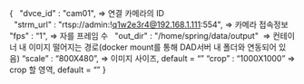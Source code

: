 {
   "dvce_id" : "cam01",  		         => 연결 카메라의 ID     
   "strm_url" : "rtsp://admin:!q1w2e3r4@192.168.1.111:554", => 카메라 접속정보 
   "fps" : “1", 			         => 자를 프레임 수
   "out_dir" : "/home/spring/data/output"  	         => 컨테이너 내 이미지 떨어지는 경로(docker mount를 통해 DAD서버 내 폴더와 연동되어 있음)
   “scale” : “800X480”, 	  	         => 이미지 사이즈, default = “”
   “crop” : “1000X1000” 		         => crop 할 영역, default = “”
}

